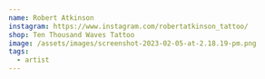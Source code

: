 ```yaml
---
name: Robert Atkinson
instagram: https://www.instagram.com/robertatkinson_tattoo/
shop: Ten Thousand Waves Tattoo
image: /assets/images/screenshot-2023-02-05-at-2.18.19-pm.png
tags:
  - artist
---
```

